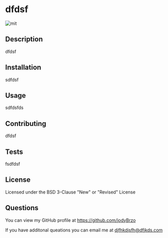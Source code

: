 # dfdsf

 ![mit](https://img.shields.io/badge/license-BSD-brightgreen)

## Description
dfdsf

## Installation
sdfdsf

## Usage
sdfdsfds

## Contributing
dfdsf

## Tests
fsdfdsf

## License
Licensed under the BSD 3-Clause "New" or "Revised" License

## Questions
You can view my GitHub profile at https://github.com/jodyBrzo

If you have additonal queations you can email me at djfhkdjsfh@dfjkds.com 

